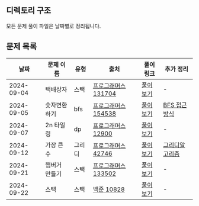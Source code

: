 ## 디렉토리 구조

모든 문제 풀이 파일은 날짜별로 정리됩니다.

## 문제 목록

| 날짜        | 문제 이름           | 유형 |  출처            | 풀이 링크                               |추가 정리|
|-------------|---------------------|----|-----------------|------------------------------------------|----|
| 2024-09-04  | 택배상자 |스택|[프로그래머스 131704](https://school.programmers.co.kr/learn/courses/30/lessons/131704) | [풀이 보기](./택배상자.ts) |-|
| 2024-09-05  | 숫자변환하기|bfs| [프로그래머스 154538](https://school.programmers.co.kr/learn/courses/30/lessons/154538) | [풀이 보기](./숫자변환하기.ts) |[BFS 접근방식](https://velog.io/@xxziiko/BFS-%EC%A0%91%EA%B7%BC-%EB%B0%A9%EC%8B%9D)|
| 2024-09-07  | 2n 타일링 | dp | [프로그래머스 12900](https://school.programmers.co.kr/learn/courses/30/lessons/12900)  | [풀이 보기](./2n타일링.ts) |-|
| 2024-09-12  | 가장 큰 수 |그리디| [프로그래머스 42746](https://school.programmers.co.kr/learn/courses/30/lessons/42746) | [풀이 보기](./가장큰수.ts) |[그리디알고리즘](https://velog.io/@xxziiko/%EA%B7%B8%EB%A6%AC%EB%94%94%ED%83%90%EC%9A%95-%EC%95%8C%EA%B3%A0%EB%A6%AC%EC%A6%98)|
| 2024-09-21  | 햄버거 만들기|스택| [프로그래머스 133502](https://school.programmers.co.kr/learn/courses/30/lessons/133502) | [풀이 보기](./햄버거만들기.ts) |-|
| 2024-09-22  | 스택 |스택| [백준 10828](https://www.acmicpc.net/problem/10828) | [풀이 보기](./스택.ts) |-|

 
